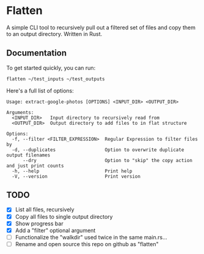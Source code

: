 # Flatten

A simple CLI tool to recursively pull out a filtered set of files and copy them to an output directory. Written in Rust.

## Documentation

To get started quickly, you can run:

```sh
flatten ~/test_inputs ~/test_outputs 
```

Here's a full list of options:

```
Usage: extract-google-photos [OPTIONS] <INPUT_DIR> <OUTPUT_DIR>

Arguments:
  <INPUT_DIR>   Input directory to recursively read from
  <OUTPUT_DIR>  Output directory to add files to in flat structure

Options:
  -f, --filter <FILTER_EXPRESSION>  Regular Expression to filter files by
  -d, --duplicates                  Option to overwrite duplicate output filenames
      --dry                         Option to "skip" the copy action and just print counts
  -h, --help                        Print help
  -V, --version                     Print version
```

## TODO

- [x] List all files, recursively
- [X] Copy all files to single output directory
- [X] Show progress bar
- [X] Add a "filter" optional argument
- [ ] Functionalize the "walkdir" used twice in the same main.rs...
- [ ] Rename and open source this repo on github as "flatten"
